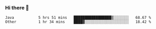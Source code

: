 ### Hi there 👋

<!--
**urzz/urzz** is a ✨ _special_ ✨ repository because its `README.md` (this file) appears on your GitHub profile.

Here are some ideas to get you started:

- 🔭 I’m currently working on ...
- 🌱 I’m currently learning ...
- 👯 I’m looking to collaborate on ...
- 🤔 I’m looking for help with ...
- 💬 Ask me about ...
- 📫 How to reach me: ...
- 😄 Pronouns: ...
- ⚡ Fun fact: ...
-->

<!--START_SECTION:waka-->

```text
Java           5 hrs 51 mins   █████████████████▒░░░░░░░   68.67 %
Other          1 hr 34 mins    ████▓░░░░░░░░░░░░░░░░░░░░   18.42 %
```

<!--END_SECTION:waka-->
